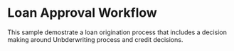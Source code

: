 # Loan Approval Workflow
This sample demostrate a loan origination process that includes a decision making around Unbderwriting process and credit decisions.